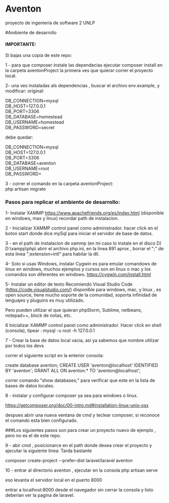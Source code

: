 # Aventon
proyecto de ingeniería de software 2 UNLP


#Ambiente de desarrollo

#### IMPORTANTE: 
Si bajas una copia de este repo:

1 - para que composer instale las dependecias ejecutar composer install en la carpeta aventonProject la primera ves que quierar correr el proyecto local.

2- una ves instaladas als dependencias , buscar el archivo env.example, y modificar:
original: <br/>

DB_CONNECTION=mysql <br/>
DB_HOST=127.0.0.1 <br/>
DB_PORT=3306 <br/>
DB_DATABASE=homestead <br/>
DB_USERNAME=homestead <br/>
DB_PASSWORD=secret <br/>

debe quedar: 

DB_CONNECTION=mysql <br/>
DB_HOST=127.0.0.1 <br/>
DB_PORT=3306 <br/>
DB_DATABASE=aventon <br/>
DB_USERNAME=root <br/> 
DB_PASSWORD= <br/>

3 - correr el comando en la carpeta aventonProject: <br/> php artisan migrate

### Pasos para replicar el ambiente de desarrollo:

1- Instalar XAMMP https://www.apachefriends.org/es/index.html (disponible en windows, max y linux) recordar path de instalacion. 

2 - Inicializar XAMMP control panel como administrador. hacer click en el boton start donde dice mySql para iniciar el servidor de base de datos.

3 - en el path de instalacion de xammp (en mi caso lo instale en el disco D)
D:\xampp\php\ abrir el archivo php.ini, en la linea 891 aprox , borrar el ";" de esta linea ";extension=intl" para habilar la dll.

4- Solo si usas Windows, instalar Cygwin es para emular comandows de linux en windows, muchos ejemplos y cursos son en linux o mac y los comandos son diferentes en windows.
https://cygwin.com/install.html

5- Instalar un editor de texto
Recomiendo Visual Studio Code (https://code.visualstudio.com/) disponible para windows, mac, y linux , es open source, tiene mucho soporte de la comunidad, soporta infinidad de lenguajes y pluguins es muy utilizado.

Pero pueden utilizar el que quieran phpStorm, Sublime, netbeans, notepad++, block de notas, etc.

6 Inicializar XAMMP control panel como administrador. Hacer click en shell (consola), tipear :
mysql -u root -h 127.0.0.1

7 - Crear la base de datos local vacia, asi ya sabemos que nombre utilizar por todos los devs

correr el siguiente script en la enterior consola:

create database aventon;
CREATE USER 'aventon@localhost' IDENTIFIED BY 'aventon';
GRANT ALL ON aventon.* TO 'aventon@localhost';

correr comando "show databases;" para verificar que este en la lista de bases de datos locales.

8 - instalar y configurar composer ya sea para windows o linux.

https://getcomposer.org/doc/00-intro.md#installation-linux-unix-osx

despues abrir una nueva ventana de cmd y teclear composer, si reconoce el comando esta bien configurado.

###Los siguientes pasos son para crear un proyecto nuevo de ejemplo , pero no es el de este repo.

9 - abir cmd , posicionarce en el path donde desea crear el proyecto y ajecutar la siguiente linea: Tarda bastante

composer create-project --prefer-dist laravel/laravel aventon

10 - entrar al directorio aventon , ejecutar en la consola php artisan serve

eso levanta el servidor local en el puerto 8000

entrar a localhost:8000 desde el navegador sin cerrar la consola y listo deberian ver la pagina de laravel.
